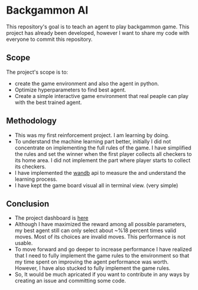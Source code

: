 # Backgammon AI
This repository's goal is to teach an agent to play backgammon game. This project has already been developed, however I want to share my code with everyone to commit this repository.

## Scope

The project's scope is to: 
- create the game environment and also the agent in python.
- Optimize hyperparameters to find best agent.
- Create a simple interactive game environment that real peaple can play with the best trained agent.

## Methodology

- This was my first reinforcement project. I am learning by doing. 
- To understand the machine learning part better, initially I did not concentrate on implementing the full rules of the game. I have simplified the rules and set the winner when the first player collects all checkers to its home area. I did not implement the part where player starts to collect its checkers.
- I have implemented the [wandb](https://www.wandb.com) api to measure the and understand the learning process.
- I have kept the game board visual all in terminal view. (very simple)

## Conclusion

- The project dashboard is [here](https://app.wandb.ai/hakanonal/tavla2/sweeps/22zy2fld)
- Although I have maximized the reward among all possible parameters, my best agent still can only select about ~%18 percent times valid moves. Most of its choices are invalid moves. This performance is not usable.
- To move forward and go deeper to increase performance I have realized that I need to fully implement the game rules to the environment so that my time spent on improving the agent performance was worth. However, I have also stucked to fully implement the game rules. 
- So, It would be much apricated if you want to contribute in any ways by creating an issue and committing some code.
